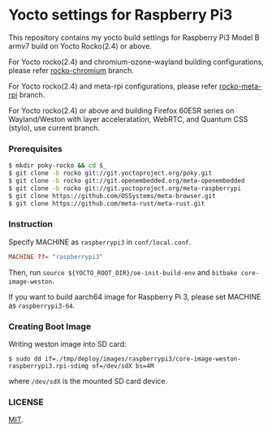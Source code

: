 Yocto settings for Raspberry Pi3
===

This repository contains my yocto build settings for Raspberry Pi3 Model B armv7 build on Yocto Rocko(2.4) or above.

For Yocto rocko(2.4) and chromium-ozone-wayland building configurations, please refer [rocko-chromium](https://github.com/cosmo0920/rpi3-yocto-conf/tree/rocko-chromium) branch.

For Yocto rocko(2.4) and meta-rpi configurations, please refer [rocko-meta-rpi](https://github.com/cosmo0920/rpi3-yocto-conf/tree/rocko-meta-rpi) branch.

For Yocto rocko(2.4) or above and building Firefox 60ESR series on Wayland/Weston with layer acceleratation, WebRTC, and Quantum CSS (stylo), use current branch.

### Prerequisites

```bash
$ mkdir poky-rocko && cd $_
$ git clone -b rocko git://git.yoctoproject.org/poky.git
$ git clone -b rocko git://git.openembedded.org/meta-openembedded
$ git clone -b rocko git://git.yoctoproject.org/meta-raspberrypi
$ git clone https://github.com/OSSystems/meta-browser.git
$ git clone https://github.com/meta-rust/meta-rust.git
```

### Instruction

Specify MACHINE as `raspberrypi3` in `conf/local.conf`.

```conf
MACHINE ??= "raspberrypi3"
```

Then, run `source ${YOCTO_ROOT_DIR}/oe-init-build-env` and `bitbake core-image-weston`.

If you want to build aarch64 image for Raspberry Pi 3, please set MACHINE as `raspberrypi3-64`.

### Creating Boot Image

Writing weston image into SD card:

```
$ sudo dd if=./tmp/deploy/images/raspberrypi3/core-image-weston-raspberrypi3.rpi-sdimg of=/dev/sdX bs=4M
```

where `/dev/sdX` is the mounted SD card device.

### LICENSE

[MIT](LICENSE).
